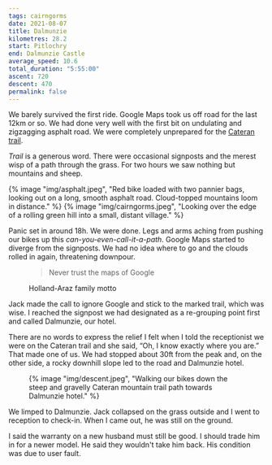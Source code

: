 ```yaml
---
tags: cairngorms
date: 2021-08-07
title: Dalmunzie
kilometres: 28.2
start: Pitlochry
end: Dalmunzie Castle
average_speed: 10.6
total_duration: "5:55:00"
ascent: 720
descent: 470
permalink: false
---
```


We barely survived the first ride. Google Maps took us off road for the last 12km or so. We had done very well with the first bit on undulating and zigzagging asphalt road. We were completely unprepared for the [Cateran trail](https://www.pkct.org/cateran-trail).

_Trail_ is a generous word. There were occasional signposts and the merest wisp of a path through the grass. For two hours we saw nothing but mountains and sheep.

<div class="grid" style="--column-gutter: var(--space-xs); --grid-template-columns: repeat(auto-fit, minmax(200px, 1fr)); --grid-template-rows: auto;">
{% image "img/asphalt.jpeg", "Red bike loaded with two pannier bags, looking out on a long, smooth asphalt road. Cloud-topped mountains loom in distance." %}
{% image "img/cairngorms.jpeg", "Looking over the edge of a rolling green hill into a small, distant village." %}
</div>

Panic set in around 18h. We were done. Legs and arms aching from pushing our bikes up this _can-you-even-call-it-a-path_. Google Maps started to diverge from the signposts. We had no idea where to go and the clouds rolled in again, threatening downpour.

<figure>
<blockquote>
Never trust the maps of Google
</blockquote>
<figcaption>Holland-Araz family motto</figcaption>
</figure>

Jack made the call to ignore Google and stick to the marked trail, which was wise. I reached the signpost we had designated as a re-grouping point first and called Dalmunzie, our hotel.

There are no words to express the relief I felt when I told the receptionist we were on the Cateran trail and she said, “Oh, I know exactly where you are.” That made one of us. We had stopped about 30ft from the peak and, on the other side, a rocky downhill slope led to the road and Dalmunzie hotel.

<figure class="float-left">
{% image "img/descent.jpeg", "Walking our bikes down the steep and gravelly Cateran mountain trail path towards Dalmunzie hotel." %}
</figure>

We limped to Dalmunzie. Jack collapsed on the grass outside and I went to reception to check-in. When I came out, he was still on the ground.

I said the warranty on a new husband must still be good. I should trade him in for a newer model. He said they wouldn't take him back. His condition was due to user fault.
